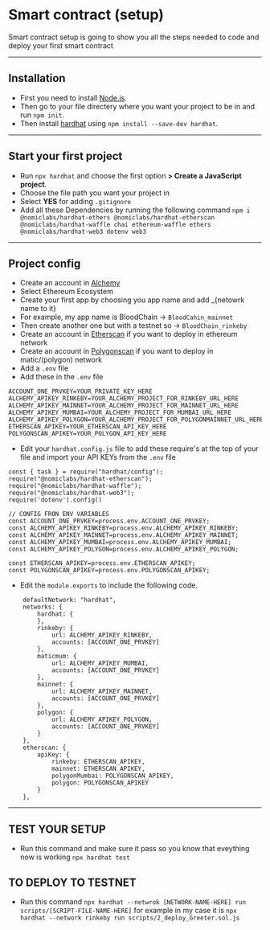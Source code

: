 # Smart contract (setup)

Smart contract setup is going to show you all the steps needed to code and deploy your first smart contract

---

## Installation

- First you need to install [Node.js](https://nodejs.org/en/).
- Then go to your file directery where you want your project to be in and run `npm init`.
- Then install [hardhat](https://hardhat.org/) using `npm install --save-dev hardhat`.

---

## Start your first project

- Run `npx hardhat` and choose the first option **> Create a JavaScript project**.
- Choose the file path you want your project in
- Select **YES** for adding `.gitignore`
- Add all these Dependencies by running the following command
  `npm i @nomiclabs/hardhat-ethers @nomiclabs/hardhat-etherscan @nomiclabs/hardhat-waffle chai ethereum-waffle ethers @nomiclabs/hardhat-web3 dotenv web3`

---

## Project config

- Create an account in [Alchemy](https://www.alchemy.com/)
- Select Ethereum Ecosystem
- Create your first app by choosing you app name and add \_{netowrk name to it}
- For example, my app name is BloodChain -> `BloodCahin_mainnet`
- Then create another one but with a testnet so -> `BloodChain_rinkeby`
- Create an account in [Etherscan](https://etherscan.io/register) if you want to deploy in ethereum network
- Create an account in [Polygonscan](https://polygonscan.com/register) if you want to deploy in matic/(polygon) network
- Add a `.env` file
- Add these in the `.env` file

```
ACCOUNT_ONE_PRVKEY=YOUR_PRIVATE_KEY_HERE
ALCHEMY_APIKEY_RINKEBY=YOUR_ALCHEMY_PROJECT_FOR_RINKEBY_URL_HERE
ALCHEMY_APIKEY_MAINNET=YOUR_ALCHEMY_PROJECT_FOR_MAINNET_URL_HERE
ALCHEMY_APIKEY_MUMBAI=YOUR_ALCHEMY_PROJECT_FOR_MUMBAI_URL_HERE
ALCHEMY_APIKEY_POLYGON=YOUR_ALCHEMY_PROJECT_FOR_POLYGONMAINNET_URL_HERE
ETHERSCAN_APIKEY=YOUR_ETHERSCAN_API_KEY_HERE
POLYGONSCAN_APIKEY=YOUR_POLYGON_API_KEY_HERE
```

- Edit your `hardhat.config.js` file to add these require's at the top of your file and import your API KEYs from the `.env` file

```
const { task } = require("hardhat/config");
require("@nomiclabs/hardhat-etherscan");
require("@nomiclabs/hardhat-waffle");
require("@nomiclabs/hardhat-web3");
require('dotenv').config()

// CONFIG FRON ENV VARIABLES
const ACCOUNT_ONE_PRVKEY=process.env.ACCOUNT_ONE_PRVKEY;
const ALCHEMY_APIKEY_RINKEBY=process.env.ALCHEMY_APIKEY_RINKEBY;
const ALCHEMY_APIKEY_MAINNET=process.env.ALCHEMY_APIKEY_MAINNET;
const ALCHEMY_APIKEY_MUMBAI=process.env.ALCHEMY_APIKEY_MUMBAI;
const ALCHEMY_APIKEY_POLYGON=process.env.ALCHEMY_APIKEY_POLYGON;

const ETHERSCAN_APIKEY=process.env.ETHERSCAN_APIKEY;
const POLYGONSCAN_APIKEY=process.env.POLYGONSCAN_APIKEY;
```

- Edit the `module.exports` to include the following code.

```
    defaultNetwork: "hardhat",
    networks: {
        hardhat: {
        },
        rinkeby: {
            url: ALCHEMY_APIKEY_RINKEBY,
            accounts: [ACCOUNT_ONE_PRVKEY]
        },
        maticmum: {
            url: ALCHEMY_APIKEY_MUMBAI,
            accounts: [ACCOUNT_ONE_PRVKEY]
        },
        mainnet: {
            url: ALCHEMY_APIKEY_MAINNET,
            accounts: [ACCOUNT_ONE_PRVKEY]
        },
        polygon: {
            url: ALCHEMY_APIKEY_POLYGON,
            accounts: [ACCOUNT_ONE_PRVKEY]
        }
    },
    etherscan: {
        apiKey: {
            rinkeby: ETHERSCAN_APIKEY,
            mainnet: ETHERSCAN_APIKEY,
            polygonMumbai: POLYGONSCAN_APIKEY,
            polygon: POLYGONSCAN_APIKEY
        }
    },

```

---

## TEST YOUR SETUP

- Run this command and make sure it pass so you know that eveything now is working
  `npx hardhat test`

## TO DEPLOY TO TESTNET

- Run this command
  `npx hardhat --netwrok [NETWORK-NAME-HERE] run scripts/[SCRIPT-FILE-NAME-HERE]`
  for example in my case it is
  `npx hardhat --network rinkeby run scripts/2_deploy_Greeter.sol.js`
